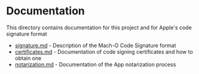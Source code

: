 # Documentation

This directory contains documentation for this project and for Apple's code signature format

* [signature.md](signature.md) - Description of the Mach-O Code Signature format
* [certificates.md](certificates.md) - Documentation of code signing certificates and how to obtain one
* [notarization.md](notarization.md) - Documentation of the App notarization process
